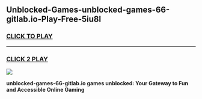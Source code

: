 
## Unblocked-Games-unblocked-games-66-gitlab.io-Play-Free-5iu8l
<h3>
<a href="https://premium76.site?title=unblocked-games-66-gitlab.io&ref=23A">CLICK TO PLAY</a></h3>
<hr>

<h3>
<a href="https://premium76.site?title=unblocked-games-66-gitlab.io&ref=23A">CLICK 2 PLAY</a>
  
</h3>

<a href="https://premium76.site?title=unblocked-games-66-gitlab.io&ref=23A"><img src="https://clearcache.store/games.png"></a>


**unblocked-games-66-gitlab.io games unblocked: Your Gateway to Fun and Accessible Online Gaming**
